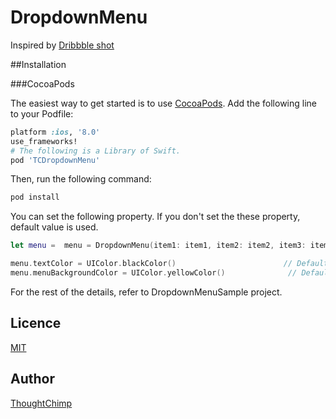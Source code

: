 DropdownMenu
====================
Inspired by [Dribbble shot](https://dribbble.com/shots/2293621-Hamburger-Menu-Animation)

##Installation

###CocoaPods

The easiest way to get started is to use [CocoaPods](http://cocoapods.org/). Add the following line to your Podfile:

```ruby
platform :ios, '8.0'
use_frameworks!
# The following is a Library of Swift.
pod 'TCDropdownMenu'
```

Then, run the following command:

```ruby
pod install
```

You can set the following property. If you don't set the these property, default value is used.

```Swift
let menu =  menu = DropdownMenu(item1: item1, item2: item2, item3: item3, item4: item4, otherItems:  [item5,item4,item3,item2,item4,item3,item2,item4,item3,item2], forViewController: self)

menu.textColor = UIColor.blackColor()                        // Default is UIColor.orangeColor().
menu.menuBackgroundColor = UIColor.yellowColor()              // Default is UIColor(red:0.267, green:0.157, blue:0.286, alpha:1).
```

For the rest of the details, refer to DropdownMenuSample project.

## Licence

[MIT](https://github.com/thoughtchimp/DropdownMenu/blob/master/LICENSE)

## Author

[ThoughtChimp](https://github.com/thoughtchimp)
